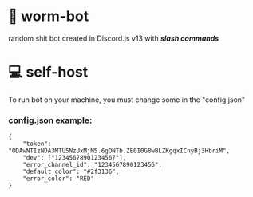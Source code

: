 # 🐞 worm-bot
random shit bot created in Discord.js v13 with ***slash commands***

# 💻 self-host
To run bot on your machine, you must change some in the "config.json"

### config.json example:
```
{
    "token": "ODAwNTIzNDA3MTU5NzUxMjM5.6gONTb.ZE0I0G8wBLZKgqxICnyBj3HbriM",
    "dev": ["12345678901234567"],
    "error_channel_id": "1234567890123456",
    "default_color": "#2f3136",
    "error_color": "RED"
}
```
